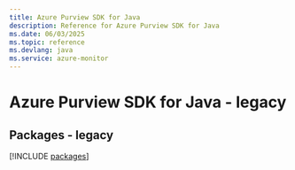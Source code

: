 ```yaml
---
title: Azure Purview SDK for Java
description: Reference for Azure Purview SDK for Java
ms.date: 06/03/2025
ms.topic: reference
ms.devlang: java
ms.service: azure-monitor
---
```

# Azure Purview SDK for Java - legacy
## Packages - legacy
[!INCLUDE [packages](purview-index.md)]